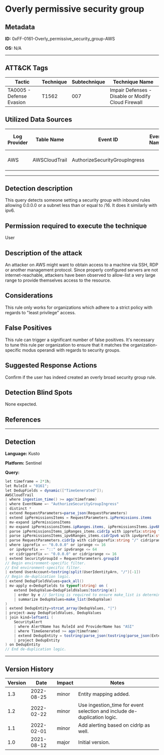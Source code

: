 # Overly permissive security group

## Metadata
**ID:** 0xFF-0161-Overly_permissive_security_group-AWS

**OS:** N/A

---

## ATT&CK Tags

| Tactic | Technique | Subtechnique | Technique Name |
|---|---|---| --- |
| TA0005 - Defense Evasion | T1562 | 007 | Impair Defenses - Disable or Modify Cloud Firewall|

## Utilized Data Sources

| Log Provider | Table Name | Event ID | Event Name | ATT&CK Data Source | ATT&CK Data Component|
|---------|---------|---------|----------|---------|---------|
|AWS|AWSCloudTrail|AuthorizeSecurityGroupIngress||Cloud Service|Cloud Service Modification|
---

## Detection description
This query detects someone setting a security group with inbound rules allowing 0.0.0.0 or a subnet less than or equal to /16. It does it similarly with ipv6.



## Permission required to execute the technique
User


## Description of the attack
An attacker on AWS might want to obtain access to a machine via SSH, RDP or another management protocol. Since properly configured servers are not internet-reachable, attackers have been observed to allow-list a very large range to provide themselves access to the resource.


## Considerations
This rule only works for organizations which adhere to a strict policy with regards to "least privilege" access.


## False Positives
This rule can trigger a significant number of false positives. It's necessary to tune this rule per organization to ensure that it matches the organization-specific modus operandi with regards to security groups.


## Suggested Response Actions
Confirm if the user has indeed created an overly broad security group rule.


## Detection Blind Spots
None expected.


## References

---
## Detection

**Language:** Kusto

**Platform:** Sentinel

**Query:**
```C#
let timeframe = 2*1h;
let RuleId = "0161";
let DedupFields = dynamic(["TimeGenerated"]);
AWSCloudTrail
| where ingestion_time() >= ago(timeframe)
| where EventName =~ "AuthorizeSecurityGroupIngress"
| distinct *
| extend RequestParameters=parse_json(RequestParameters)
| extend ipPermissionsItems = RequestParameters.ipPermissions.items
| mv-expand ipPermissionsItems
| mv-expand ipPermissionsItems.ipRanges.items, ipPermissionsItems.ipv6Ranges.items
| parse ipPermissionsItems_ipRanges_items.cidrIp with ipprefix:string "/" iprange:int
| parse ipPermissionsItems_ipv6Ranges_items.cidrIpv6 with ipv6prefix:string "/" ipv6range:int
| parse RequestParameters.cidrIp with cidripprefix:string "/" cidriprange:int
| where ipprefix =~ "0.0.0.0" or iprange <= 16
  or ipv6prefix =~ "::" or ipv6range <= 64
  or cidripprefix =~ "0.0.0.0" or cidriprange <= 16
| extend SecurityGroupId = RequestParameters.groupId
// Begin environment-specific filter.
// End environment-specific filter.
| extend UserAccount=tostring(split(UserIdentityArn, "/")[-1])
// Begin de-duplication logic.
| extend DedupFieldValues=pack_all()
| mv-apply e=DedupFields to typeof(string) on (
    extend DedupValue=DedupFieldValues[tostring(e)]
    | order by e // Sorting is required to ensure make_list is deterministic.
    | summarize DedupValues=make_list(DedupValue)
)
| extend DedupEntity=strcat_array(DedupValues, "|")
| project-away DedupFieldValues, DedupValues
| join kind=leftanti (
    SecurityAlert
    | where AlertName has RuleId and ProviderName has "ASI"
    | where TimeGenerated >= ago(timeframe)
    | extend DedupEntity = tostring(parse_json(tostring(parse_json(ExtendedProperties)["Custom Details"])).DedupEntity[0])
    | project DedupEntity
) on DedupEntity
// End de-duplication logic.
```

---

## Version History
| Version | Date | Impact | Notes |
|---------|------|--------|------|
| 1.3  | 2022-08-25| minor | Entity mapping added. |
| 1.2  | 2022-02-22| minor | Use ingestion_time for event selection and include de-duplication logic. |
| 1.1  | 2022-02-01| minor | Add alerting based on cidrIp as well. |
| 1.0  | 2021-08-12| major | Initial version. |